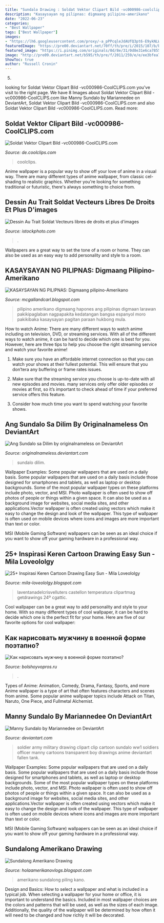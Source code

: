 ```yaml
---
title: "Sundalo Drawing : Soldat Vektor Clipart Bild -vc000986-coolclips.com"
description: "Kasaysayan ng pilipnas: digmaang pilipino-amerikano"
date: "2022-06-23"
categories:
- "Best Wallpaper"
tags: ["Best Wallpaper"]
images:
- "https://lh6.googleusercontent.com/proxy/-a_pPPcqleJdAUfQ3pt6-E9ykNLWPeMQ9b5pqp8CMH_PQ2zNU1pUaEakVheSRmPUoiDJfqZq4IXgQ-_uQgn24LbM5oU5MrRjImbuvlwjlaVFOkgO1DBCrLciqdX4QnEuF0ZBYFpMs0HexSlG0DtBPvQ4NOS__LfG9pcv4H4_gGKfuZg7zVQuxpEDon9J5Q=w1200-h630-p-k-no-nu"
featuredImage: "https://pre00.deviantart.net/70ff/th/pre/i/2015/107/b/b/manny_sundalo_by_mariannedee-d7k53om.png"
featured_image: "https://i.pinimg.com/originals/0d/8e/31/0d8e31e6ca7855e25049a85aa219176c.jpg"
image: "http://pre09.deviantart.net/b595/th/pre/f/2011/259/e/e/ee3bfea7a3a4061d122aa4bdf1549571-d49yv0z.jpg"
ShowToc: true
author: "Russell Cronin"
---
```



5.

	

		
looking for Soldat Vektor Clipart Bild -vc000986-CoolCLIPS.com you've visit to the right page. We have 8 Images about Soldat Vektor Clipart Bild -vc000986-CoolCLIPS.com like Manny Sundalo by Mariannedee on DeviantArt, Soldat Vektor Clipart Bild -vc000986-CoolCLIPS.com and also Soldat Vektor Clipart Bild -vc000986-CoolCLIPS.com. Read more:
		
    
## Soldat Vektor Clipart Bild -vc000986-CoolCLIPS.com

<img loading=lazy src="http://clipart.coolclips.com/480/vectors/tf05135/CoolClips_vc000986.png" onerror="this.onerror=null;this.src='https://tse3.mm.bing.net/th?id=OIP.wilO9cyd3N0QIxgI5kYhrAHaLb&amp;pid=15.1';" alt="Soldat Vektor Clipart Bild -vc000986-CoolCLIPS.com">

_Source: de.coolclips.com_

>coolclips. 

	

Anime wallpaper is a popular way to show off your love of anime in a visual way. There are many different types of anime wallpaper, from classic cel-shading to realistic graphics. Whether you're looking for something traditional or futuristic, there's always something to choice from.

    
## Dessin Au Trait Soldat Vecteurs Libres De Droits Et Plus D&#039;images

<img loading=lazy src="https://media.istockphoto.com/vectors/soldier-line-art-vector-id1054952078" onerror="this.onerror=null;this.src='https://tse1.mm.bing.net/th?id=OIP.BdQhwz-j4IDhnmRm-vSU3AHaLl&amp;pid=15.1';" alt="Dessin Au Trait Soldat Vecteurs libres de droits et plus d&#039;images">

_Source: istockphoto.com_

>. 

	

Wallpapers are a great way to set the tone of a room or home. They can also be used as an easy way to add personality and style to a room.

    
## KASAYSAYAN NG PILIPNAS: Digmaang Pilipino-Amerikano

<img loading=lazy src="https://lh6.googleusercontent.com/proxy/-a_pPPcqleJdAUfQ3pt6-E9ykNLWPeMQ9b5pqp8CMH_PQ2zNU1pUaEakVheSRmPUoiDJfqZq4IXgQ-_uQgn24LbM5oU5MrRjImbuvlwjlaVFOkgO1DBCrLciqdX4QnEuF0ZBYFpMs0HexSlG0DtBPvQ4NOS__LfG9pcv4H4_gGKfuZg7zVQuxpEDon9J5Q=w1200-h630-p-k-no-nu" onerror="this.onerror=null;this.src='https://tse3.mm.bing.net/th?id=OIP.Oa-u9BAncvXJTYcQ50FfbQHaEF&amp;pid=15.1';" alt="KASAYSAYAN NG PILIPNAS: Digmaang pilipino-Amerikano">

_Source: mcgallandcarl.blogspot.com_

>pilipino amerikano digmaang hapones ang pilipinas digmaan larawan pakikipaglaban nagpapakita kedatangan bangsa espanyol moro pakikibaka kasaysayan pagitan paraan hukbong mula. 

	

How to watch Anime: There are many different ways to watch anime including on television, DVD, or streaming services.
With all of the different ways to watch anime, it can be hard to decide which one is best for you. However, here are three tips to help you choose the right streaming service and watch your favorite anime!
1. Make sure you have an affordable internet connection so that you can watch your shows at their fullest potential. This will ensure that you don’tera any buffering or frame rates issues.

2. Make sure that the streaming service you choose is up-to-date with all new episodes and movies. many services only offer older episodes or movies at first, so it’s important to check ahead of time if your preferred service offers this feature.

3. Consider how much time you want to spend watching your favorite shows.

    
## Ang Sundalo Sa Dilim By Originalnameless On DeviantArt

<img loading=lazy src="http://pre09.deviantart.net/b595/th/pre/f/2011/259/e/e/ee3bfea7a3a4061d122aa4bdf1549571-d49yv0z.jpg" onerror="this.onerror=null;this.src='https://tse3.mm.bing.net/th?id=OIP.Mvj4nLxGhCOfA3SO30PiRQHaLi&amp;pid=15.1';" alt="Ang Sundalo sa Dilim by originalnameless on DeviantArt">

_Source: originalnameless.deviantart.com_

>sundalo dilim. 

	

Wallpaper Examples: Some popular wallpapers that are used on a daily basis.
Some popular wallpapers that are used on a daily basis include those designed for smartphones and tablets, as well as laptop or desktop backgrounds. Some of the most popular wallpaper types on these platforms include photo, vector, and MSI. 
Photo wallpaper is often used to show off photos of people or things within a given space. It can also be used as a background image for websites, social media sites, and other applications.Vector wallpaper is often created using vectors which make it easy to change the design and look of the wallpaper. This type of wallpaper is often used on mobile devices where icons and images are more important than text or color. 

MSI (Mobile Gaming Software) wallpapers can be seen as an ideal choice if you want to show off your gaming hardware in a professional way.

    
## 25+ Inspirasi Keren Cartoon Drawing Easy Sun - Mila Loveololgy

<img loading=lazy src="https://i.pinimg.com/originals/0d/8e/31/0d8e31e6ca7855e25049a85aa219176c.jpg" onerror="this.onerror=null;this.src='https://tse4.mm.bing.net/th?id=OIP.8GP2ByN_5a6rh-uL1vZsYQHaHa&amp;pid=15.1';" alt="25+ Inspirasi Keren Cartoon Drawing Easy Sun - Mila Loveololgy">

_Source: mila-loveololgy.blogspot.com_

>laventanadelcrisvelluters castellon temperatura clipartmag getdrawings 24º cgattic. 

	

Cool wallpaper can be a great way to add personality and style to your home. With so many different types of cool wallpaper, it can be hard to decide which one is the perfect fit for your home. Here are five of our favorite options for cool wallpaper: 

    
## Как нарисовать мужчину в военной форме поэтапно?

<img loading=lazy src="http://cdn01.ru/files/users/images/9e/18/9e18e5018cc1d2e12fff5fb04a71c8e9.jpg" onerror="this.onerror=null;this.src='https://tse3.mm.bing.net/th?id=OIP.SUEF-KtQrX5tWVZl32ehkQAAAA&amp;pid=15.1';" alt="Как нарисовать мужчину в военной форме поэтапно?">

_Source: bolshoyvopros.ru_

>. 

	

Types of Anime: Animation, Comedy, Drama, Fantasy, Sports, and more
Anime wallpaper is a type of art that often features characters and scenes from anime. Some popular anime wallpaper topics include Attack on Titan, Naruto, One Piece, and Fullmetal Alchemist.

    
## Manny Sundalo By Mariannedee On DeviantArt

<img loading=lazy src="https://pre00.deviantart.net/70ff/th/pre/i/2015/107/b/b/manny_sundalo_by_mariannedee-d7k53om.png" onerror="this.onerror=null;this.src='https://tse2.mm.bing.net/th?id=OIP.qz68H4EkK649mY1HnMsUeAHaLW&amp;pid=15.1';" alt="Manny Sundalo by Mariannedee on DeviantArt">

_Source: deviantart.com_

>soldier army military drawing clipart clip cartoon sundalo ww1 soldiers officer manny cartoons transparent boy drawings anime deviantart fallen tank. 

	

Wallpaper Examples: Some popular wallpapers that are used on a daily basis.
Some popular wallpapers that are used on a daily basis include those designed for smartphones and tablets, as well as laptop or desktop backgrounds. Some of the most popular wallpaper types on these platforms include photo, vector, and MSI. 
Photo wallpaper is often used to show off photos of people or things within a given space. It can also be used as a background image for websites, social media sites, and other applications.Vector wallpaper is often created using vectors which make it easy to change the design and look of the wallpaper. This type of wallpaper is often used on mobile devices where icons and images are more important than text or color. 

MSI (Mobile Gaming Software) wallpapers can be seen as an ideal choice if you want to show off your gaming hardware in a professional way.

    
## Sundalong Amerikano Drawing

<img loading=lazy src="https://lh3.googleusercontent.com/proxy/TFed53LerfA3iYFcApIX9TIuME2S8qkKDIukqfqDBIknKj7qBhi78iX4GMIos1j9GrA4j_wK_j118O08XKB-DHs-vlqWsFPyx2dC3blcRGIZajvsOHge3nXz7nOoYww74DVFa1b4u2S5NFjDdYW0ksPe7z88clyCBLfCOO0UL7D-EcC207aWpZ5QaMj9MEZ5=w1200-h630-p-k-no-nu" onerror="this.onerror=null;this.src='https://tse3.mm.bing.net/th?id=OIP.uB3WoQs0WyNz-qcF8Baq4gDkER&amp;pid=15.1';" alt="Sundalong Amerikano Drawing">

_Source: holaamerikanovlogs.blogspot.com_

>amerikano sundalong piling kano. 

	

Design and Basics: How to select a wallpaper and what is included in a typical job.
When selecting a wallpaper for your home or office, it is important to understand the basics. Included in most wallpaper choices are the colors and patterns that will be used, as well as the sizes of each image. Additionally, the quality of the wallpaper will be determined by how often it will need to be changed and how richly it will be decorated.


